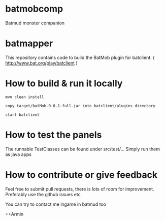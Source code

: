 # batmobcomp
Batmud monster companion


# batmapper
This repository contains code to build the BatMob plugin for batclient. ( http://www.bat.org/play/batclient )

# How to build & run it locally #
```
mvn clean install    

copy target/batMob-0.0.1-full.jar into batclient/plugins directory    

start batclient

```


# How to test the panels # 
The runnable TestClasses can be found under src/test/...
Simply run them as java apps

# How to contribute or give feedback #
Feel free to submit pull requests, there is lots of room for improvement. Preferably use the github issues etc   

You can try to contact me ingame in batmud too

++Armin

